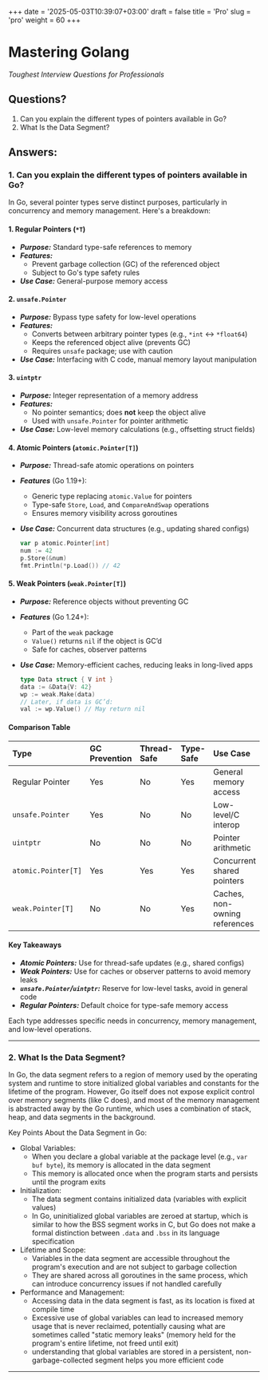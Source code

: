 +++
date = '2025-05-03T10:39:07+03:00'
draft = false
title = 'Pro'
slug = 'pro'
weight = 60
+++

# Mastering Golang
*Toughest Interview Questions for Professionals*

## Questions?
1. Can you explain the different types of pointers available in Go?
1. What Is the Data Segment?

## Answers:

### 1. Can you explain the different types of pointers available in Go?

In Go, several pointer types serve distinct purposes, particularly in concurrency and memory management. Here's a breakdown:

#### 1. Regular Pointers (`*T`)

- ***Purpose:*** Standard type-safe references to memory
- ***Features:***
    - Prevent garbage collection (GC) of the referenced object
    - Subject to Go's type safety rules
- ***Use Case:*** General-purpose memory access


#### 2. `unsafe.Pointer`

- ***Purpose:*** Bypass type safety for low-level operations
- ***Features:***
    - Converts between arbitrary pointer types (e.g., `*int` ↔ `*float64`)
    - Keeps the referenced object alive (prevents GC)
    - Requires `unsafe` package; use with caution
- ***Use Case:*** Interfacing with C code, manual memory layout manipulation


#### 3. `uintptr`

- ***Purpose:*** Integer representation of a memory address
- ***Features:***
    - No pointer semantics; does **not** keep the object alive
    - Used with `unsafe.Pointer` for pointer arithmetic
- ***Use Case:*** Low-level memory calculations (e.g., offsetting struct fields)


#### 4. Atomic Pointers (`atomic.Pointer[T]`)

- ***Purpose:*** Thread-safe atomic operations on pointers
- ***Features*** (Go 1.19+):
    - Generic type replacing `atomic.Value` for pointers
    - Type-safe `Store`, `Load`, and `CompareAndSwap` operations
    - Ensures memory visibility across goroutines
- ***Use Case:*** Concurrent data structures (e.g., updating shared configs)

    ```go
    var p atomic.Pointer[int]
    num := 42
    p.Store(&num)
    fmt.Println(*p.Load()) // 42
    ```

#### 5. Weak Pointers (`weak.Pointer[T]`)

- ***Purpose:*** Reference objects without preventing GC
- ***Features*** (Go 1.24+):
    - Part of the `weak` package
    - `Value()` returns `nil` if the object is GC’d
    - Safe for caches, observer patterns
- ***Use Case:*** Memory-efficient caches, reducing leaks in long-lived apps

    ```go
    type Data struct { V int }
    data := &Data{V: 42}
    wp := weak.Make(data)
    // Later, if data is GC’d:
    val := wp.Value() // May return nil
    ```


#### Comparison Table

| Type | GC Prevention | Thread-Safe | Type-Safe | Use Case |
| :-- | :-- | :-- | :-- | :-- |
| Regular Pointer | Yes | No | Yes | General memory access |
| `unsafe.Pointer` | Yes | No | No | Low-level/C interop |
| `uintptr` | No | No | No | Pointer arithmetic |
| `atomic.Pointer[T]` | Yes | Yes | Yes | Concurrent shared pointers |
| `weak.Pointer[T]` | No | No | Yes | Caches, non-owning references |



#### Key Takeaways

- ***Atomic Pointers:*** Use for thread-safe updates (e.g., shared configs)
- ***Weak Pointers:*** Use for caches or observer patterns to avoid memory leaks
- ***`unsafe.Pointer`/`uintptr`:*** Reserve for low-level tasks, avoid in general code
- ***Regular Pointers:*** Default choice for type-safe memory access

Each type addresses specific needs in concurrency, memory management, and low-level operations.

---

### 2. What Is the Data Segment?

In Go, the data segment refers to a region of memory used by the operating system and runtime to store initialized global variables and constants for the lifetime of the program. However, Go itself does not expose explicit control over memory segments (like C does), and most of the memory management is abstracted away by the Go runtime, which uses a combination of stack, heap, and data segments in the background.

Key Points About the Data Segment in Go:
- Global Variables:
    - When you declare a global variable at the package level (e.g., `var buf byte`), its memory is allocated in the data segment
    - This memory is allocated once when the program starts and persists until the program exits
- Initialization:
    - The data segment contains initialized data (variables with explicit values)
    - In Go, uninitialized global variables are zeroed at startup, which is similar to how the BSS segment works in C, but Go does not make a formal distinction between `.data` and `.bss` in its language specification
- Lifetime and Scope:
    - Variables in the data segment are accessible throughout the program's execution and are not subject to garbage collection
    - They are shared across all goroutines in the same process, which can introduce concurrency issues if not handled carefully
- Performance and Management:
    - Accessing data in the data segment is fast, as its location is fixed at compile time
    - Excessive use of global variables can lead to increased memory usage that is never reclaimed, potentially causing what are sometimes called "static memory leaks" (memory held for the program's entire lifetime, not freed until exit)
    - understanding that global variables are stored in a persistent, non-garbage-collected segment helps you more efficient code

---
